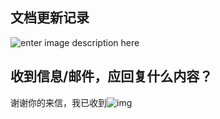 ## 文档更新记录
![enter image description here](https://images.gitee.com/uploads/images/2021/0409/141755_b5fd1bf2_1779874.png "屏幕截图.png")

## 收到信息/邮件，应回复什么内容？

谢谢你的来信，我已收到![img](https://rescdn.qqmail.com/zh_CN/images/mo/DEFAULT2/21.gif)



